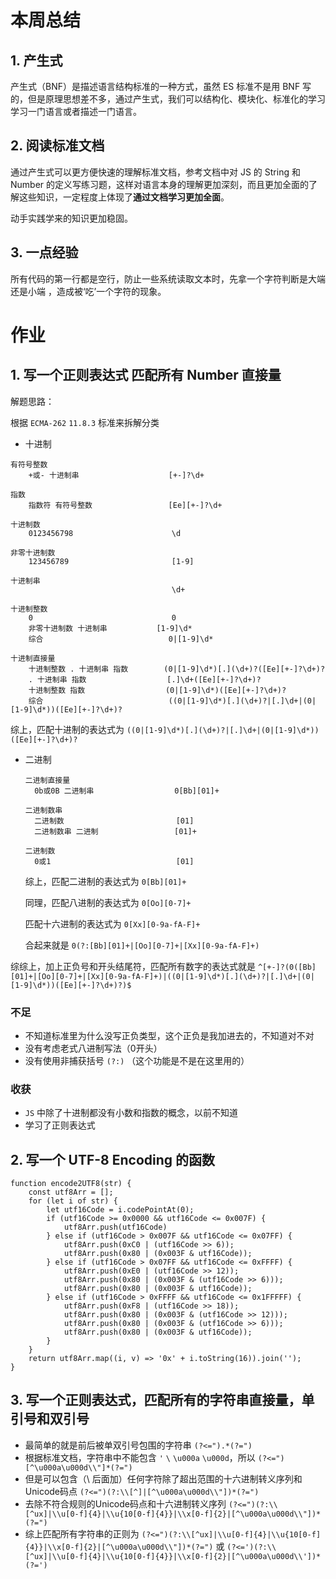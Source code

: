 # 本周总结

## 1. 产生式

产生式（BNF）是描述语言结构标准的一种方式，虽然 ES 标准不是用 BNF 写的，但是原理思想差不多，通过产生式，我们可以结构化、模块化、标准化的学习学习一门语言或者描述一门语言。

## 2. 阅读标准文档

通过产生式可以更方便快速的理解标准文档，参考文档中对 JS 的 String 和 Number 的定义写练习题，这样对语言本身的理解更加深刻，而且更加全面的了解这些知识，一定程度上体现了**通过文档学习更加全面**。

动手实践学来的知识更加稳固。

## 3. 一点经验

所有代码的第一行都是空行，防止一些系统读取文本时，先拿一个字符判断是大端还是小端
，造成被‘吃’一个字符的现象。

# 作业
## 1. 写一个正则表达式 匹配所有 Number 直接量

解题思路：

根据 `ECMA-262` `11.8.3` 标准来拆解分类

- 十进制

```
有符号整数
    +或- 十进制串                    [+-]?\d+

指数
    指数符 有符号整数                 [Ee][+-]?\d+

十进制数
    0123456798                      \d

非零十进制数
    123456789                       [1-9]

十进制串
                                    \d+

十进制整数
    0                               0 
    非零十进制数 十进制串           [1-9]\d*
    综合                            0|[1-9]\d*

十进制直接量
    十进制整数 . 十进制串 指数        (0|[1-9]\d*)[.](\d+)?([Ee][+-]?\d+)?
    . 十进制串 指数                  [.]\d+([Ee][+-]?\d+)?
    十进制整数 指数                  (0|[1-9]\d*)([Ee][+-]?\d+)?
    综合                            ((0|[1-9]\d*)[.](\d+)?|[.]\d+|(0|[1-9]\d*))([Ee][+-]?\d+)?

```

综上，匹配十进制的表达式为 `((0|[1-9]\d*)[.](\d+)?|[.]\d+|(0|[1-9]\d*))([Ee][+-]?\d+)?`

- 二进制
  ```
  二进制直接量
    0b或0B 二进制串                  0[Bb][01]+

  二进制数串
    二进制数                         [01]
    二进制数串 二进制                 [01]+

  二进制数
    0或1                            [01]

  ```
   综上，匹配二进制的表达式为 `0[Bb][01]+`

   同理，匹配八进制的表达式为 `0[Oo][0-7]+`

   匹配十六进制的表达式为 `0[Xx][0-9a-fA-F]+`

   合起来就是 `0(?:[Bb][01]+|[Oo][0-7]+|[Xx][0-9a-fA-F]+)`

综综上，加上正负号和开头结尾符，匹配所有数字的表达式就是 `^[+-]?(0([Bb][01]+|[Oo][0-7]+|[Xx][0-9a-fA-F]+)|((0|[1-9]\d*)[.](\d+)?|[.]\d+|(0|[1-9]\d*))([Ee][+-]?\d+)?)$`

### 不足
 - 不知道标准里为什么没写正负类型，这个正负是我加进去的，不知道对不对
 - 没有考虑老式八进制写法（0开头）
 - 没有使用非捕获括号 `(?:)` （这个功能是不是在这里用的）
    
### 收获
 - `JS` 中除了十进制都没有小数和指数的概念，以前不知道
 - 学习了正则表达式

## 2. 写一个 UTF-8 Encoding 的函数

```JS
function encode2UTF8(str) {
    const utf8Arr = [];
    for (let i of str) {
        let utf16Code = i.codePointAt(0);
        if (utf16Code >= 0x0000 && utf16Code <= 0x007F) {
            utf8Arr.push(utf16Code)
        } else if (utf16Code > 0x007F && utf16Code <= 0x07FF) {
            utf8Arr.push(0xC0 | (utf16Code >> 6));
            utf8Arr.push(0x80 | (0x003F & utf16Code));
        } else if (utf16Code > 0x07FF && utf16Code <= 0xFFFF) {
            utf8Arr.push(0xE0 | (utf16Code >> 12));
            utf8Arr.push(0x80 | (0x003F & (utf16Code >> 6)));
            utf8Arr.push(0x80 | (0x003F & utf16Code));
        } else if (utf16Code > 0xFFFF && utf16Code <= 0x1FFFFF) {
            utf8Arr.push(0xF8 | (utf16Code >> 18));
            utf8Arr.push(0x80 | (0x003F & (utf16Code >> 12)));
            utf8Arr.push(0x80 | (0x003F & (utf16Code >> 6)));
            utf8Arr.push(0x80 | (0x003F & utf16Code));
        }
    }
    return utf8Arr.map((i, v) => '0x' + i.toString(16)).join('');
}
```


## 3. 写一个正则表达式，匹配所有的字符串直接量，单引号和双引号

- 最简单的就是前后被单双引号包围的字符串 `(?<=").*(?=")`
- 根据标准文档，字符串中不能包含 `'` `\` `\u000a` `\u000d`，所以 `(?<=")[^\u000a\u000d\\"]*(?=")`
- 但是可以包含（\ 后面加）任何字符除了超出范围的十六进制转义序列和Unicode码点  `(?<=")(?:\\[^]|[^\u000a\u000d\\"])*(?=")`
- 去除不符合规则的Unicode码点和十六进制转义序列 `(?<=")(?:\\[^ux]|\\u[0-f]{4}|\\u{10[0-f]{4}}|\\x[0-f]{2}|[^\u000a\u000d\\"])*(?=")`
- 综上匹配所有字符串的正则为 `(?<=")(?:\\[^ux]|\\u[0-f]{4}|\\u{10[0-f]{4}}|\\x[0-f]{2}|[^\u000a\u000d\\"])*(?=")` 或 `(?<=')(?:\\[^ux]|\\u[0-f]{4}|\\u{10[0-f]{4}}|\\x[0-f]{2}|[^\u000a\u000d\\'])*(?=')`